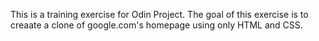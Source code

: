 This is a training exercise for Odin Project. The goal of this exercise is to
creaate a clone of google.com's homepage using only HTML and CSS.